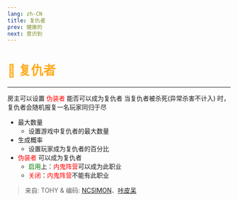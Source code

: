 ```yaml
---
lang: zh-CN
title: 复仇者
prev: 健康的
next: 意识到
---
```


# <font color=#ffab1b>🔪 <b>复仇者</b></font> <Badge text="Mixed" type="tip" vertical="middle"/>

***

房主可以设置 <font color=red>伪装者</font> 能否可以成为复仇者 当复仇者被杀死(异常杀害不计入) 时，复仇者会随机报复一名玩家同归于尽

- 最大数量
  - 设置游戏中复仇者的最大数量
- 生成概率
  - 设置玩家成为复仇者的百分比
- <font color=red>伪装者</font> 可以成为复仇者
  - <font color=green>启用</font>上：<font color=red>内鬼阵营</font>可以成为此职业
  - <font color=red>关闭</font>：<font color=red>内鬼阵营</font>不能有此职业

> 来自: TOHY & 编码: [NCSIMON](https://github.com/NCSIMON)、[咔皮呆](https://github.com/KARPED1EM)
